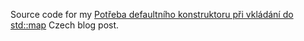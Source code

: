 Source code for my [Potřeba defaultního konstruktoru při vkládání do std::map](https://cs-blog.petrzemek.net/2015-03-22-potreba-defaultniho-konstruktoru-pri-vkladani-do-std-map) Czech blog post.
